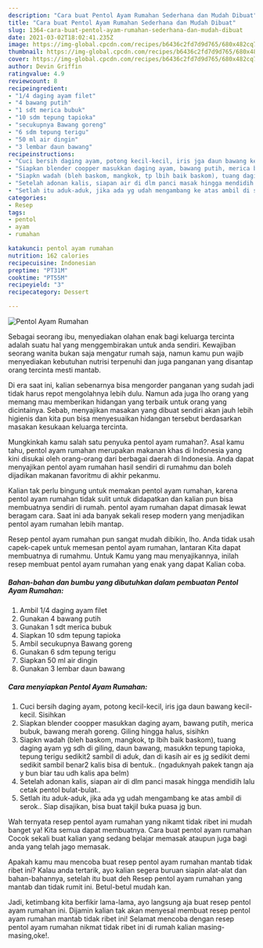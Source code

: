 ```yaml
---
description: "Cara buat Pentol Ayam Rumahan Sederhana dan Mudah Dibuat"
title: "Cara buat Pentol Ayam Rumahan Sederhana dan Mudah Dibuat"
slug: 1364-cara-buat-pentol-ayam-rumahan-sederhana-dan-mudah-dibuat
date: 2021-03-02T18:02:41.235Z
image: https://img-global.cpcdn.com/recipes/b6436c2fd7d9d765/680x482cq70/pentol-ayam-rumahan-foto-resep-utama.jpg
thumbnail: https://img-global.cpcdn.com/recipes/b6436c2fd7d9d765/680x482cq70/pentol-ayam-rumahan-foto-resep-utama.jpg
cover: https://img-global.cpcdn.com/recipes/b6436c2fd7d9d765/680x482cq70/pentol-ayam-rumahan-foto-resep-utama.jpg
author: Devin Griffin
ratingvalue: 4.9
reviewcount: 8
recipeingredient:
- "1/4 daging ayam filet"
- "4 bawang putih"
- "1 sdt merica bubuk"
- "10 sdm tepung tapioka"
- "secukupnya Bawang goreng"
- "6 sdm tepung terigu"
- "50 ml air dingin"
- "3 lembar daun bawang"
recipeinstructions:
- "Cuci bersih daging ayam, potong kecil-kecil, iris jga daun bawang kecil-kecil. Sisihkan"
- "Siapkan blender coopper masukkan daging ayam, bawang putih, merica bubuk, bawang merah goreng. Giling hingga halus, sisihkn"
- "Siapkn wadah (bleh baskom, mangkok, tp lbih baik baskom), tuang daging ayam yg sdh di giling, daun bawang, masukkn tepung tapioka, tepung terigu sedikit2 sambil di aduk, dan di kasih air es jg sedikit demi sedikit sambil benar2 kalis bisa di bentuk.. (ngaduknyah pakek tangn aja y bun biar tau udh kalis apa belm)"
- "Setelah adonan kalis, siapan air di dlm panci masak hingga mendidih lalu cetak pentol bulat-bulat.."
- "Setlah itu aduk-aduk, jika ada yg udah mengambang ke atas ambil di serok.. Siap disajikan, bisa buat takjil buka puasa jg bun."
categories:
- Resep
tags:
- pentol
- ayam
- rumahan

katakunci: pentol ayam rumahan 
nutrition: 162 calories
recipecuisine: Indonesian
preptime: "PT31M"
cooktime: "PT55M"
recipeyield: "3"
recipecategory: Dessert

---
```



![Pentol Ayam Rumahan](https://img-global.cpcdn.com/recipes/b6436c2fd7d9d765/680x482cq70/pentol-ayam-rumahan-foto-resep-utama.jpg)

Sebagai seorang ibu, menyediakan olahan enak bagi keluarga tercinta adalah suatu hal yang menggembirakan untuk anda sendiri. Kewajiban seorang  wanita bukan saja mengatur rumah saja, namun kamu pun wajib menyediakan kebutuhan nutrisi terpenuhi dan juga panganan yang disantap orang tercinta mesti mantab.

Di era  saat ini, kalian sebenarnya bisa mengorder panganan yang sudah jadi tidak harus repot mengolahnya lebih dulu. Namun ada juga lho orang yang memang mau memberikan hidangan yang terbaik untuk orang yang dicintainya. Sebab, menyajikan masakan yang dibuat sendiri akan jauh lebih higienis dan kita pun bisa menyesuaikan hidangan tersebut berdasarkan masakan kesukaan keluarga tercinta. 



Mungkinkah kamu salah satu penyuka pentol ayam rumahan?. Asal kamu tahu, pentol ayam rumahan merupakan makanan khas di Indonesia yang kini disukai oleh orang-orang dari berbagai daerah di Indonesia. Anda dapat menyajikan pentol ayam rumahan hasil sendiri di rumahmu dan boleh dijadikan makanan favoritmu di akhir pekanmu.

Kalian tak perlu bingung untuk memakan pentol ayam rumahan, karena pentol ayam rumahan tidak sulit untuk didapatkan dan kalian pun bisa membuatnya sendiri di rumah. pentol ayam rumahan dapat dimasak lewat beragam cara. Saat ini ada banyak sekali resep modern yang menjadikan pentol ayam rumahan lebih mantap.

Resep pentol ayam rumahan pun sangat mudah dibikin, lho. Anda tidak usah capek-capek untuk memesan pentol ayam rumahan, lantaran Kita dapat membuatnya di rumahmu. Untuk Kamu yang mau menyajikannya, inilah resep membuat pentol ayam rumahan yang enak yang dapat Kalian coba.

<!--inarticleads1-->

##### Bahan-bahan dan bumbu yang dibutuhkan dalam pembuatan Pentol Ayam Rumahan:

1. Ambil 1/4 daging ayam filet
1. Gunakan 4 bawang putih
1. Gunakan 1 sdt merica bubuk
1. Siapkan 10 sdm tepung tapioka
1. Ambil secukupnya Bawang goreng
1. Gunakan 6 sdm tepung terigu
1. Siapkan 50 ml air dingin
1. Gunakan 3 lembar daun bawang




<!--inarticleads2-->

##### Cara menyiapkan Pentol Ayam Rumahan:

1. Cuci bersih daging ayam, potong kecil-kecil, iris jga daun bawang kecil-kecil. Sisihkan
1. Siapkan blender coopper masukkan daging ayam, bawang putih, merica bubuk, bawang merah goreng. Giling hingga halus, sisihkn
1. Siapkn wadah (bleh baskom, mangkok, tp lbih baik baskom), tuang daging ayam yg sdh di giling, daun bawang, masukkn tepung tapioka, tepung terigu sedikit2 sambil di aduk, dan di kasih air es jg sedikit demi sedikit sambil benar2 kalis bisa di bentuk.. (ngaduknyah pakek tangn aja y bun biar tau udh kalis apa belm)
1. Setelah adonan kalis, siapan air di dlm panci masak hingga mendidih lalu cetak pentol bulat-bulat..
1. Setlah itu aduk-aduk, jika ada yg udah mengambang ke atas ambil di serok.. Siap disajikan, bisa buat takjil buka puasa jg bun.




Wah ternyata resep pentol ayam rumahan yang nikamt tidak ribet ini mudah banget ya! Kita semua dapat membuatnya. Cara buat pentol ayam rumahan Cocok sekali buat kalian yang sedang belajar memasak ataupun juga bagi anda yang telah jago memasak.

Apakah kamu mau mencoba buat resep pentol ayam rumahan mantab tidak ribet ini? Kalau anda tertarik, ayo kalian segera buruan siapin alat-alat dan bahan-bahannya, setelah itu buat deh Resep pentol ayam rumahan yang mantab dan tidak rumit ini. Betul-betul mudah kan. 

Jadi, ketimbang kita berfikir lama-lama, ayo langsung aja buat resep pentol ayam rumahan ini. Dijamin kalian tak akan menyesal membuat resep pentol ayam rumahan mantab tidak ribet ini! Selamat mencoba dengan resep pentol ayam rumahan nikmat tidak ribet ini di rumah kalian masing-masing,oke!.

